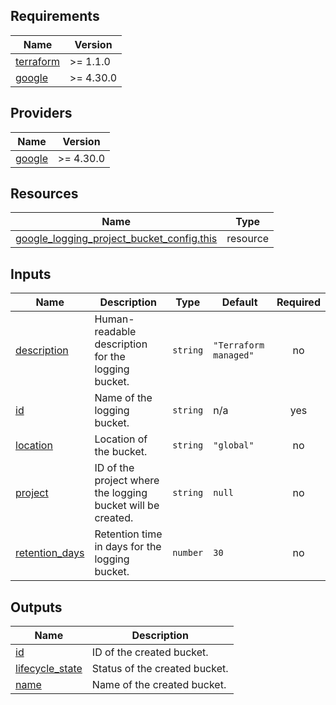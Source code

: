 ## Requirements

| Name | Version |
|------|---------|
| <a name="requirement_terraform"></a> [terraform](#requirement\_terraform) | >= 1.1.0 |
| <a name="requirement_google"></a> [google](#requirement\_google) | >= 4.30.0 |

## Providers

| Name | Version |
|------|---------|
| <a name="provider_google"></a> [google](#provider\_google) | >= 4.30.0 |

## Resources

| Name | Type |
|------|------|
| [google_logging_project_bucket_config.this](https://registry.terraform.io/providers/hashicorp/google/latest/docs/resources/logging_project_bucket_config) | resource |

## Inputs

| Name | Description | Type | Default | Required |
|------|-------------|------|---------|:--------:|
| <a name="input_description"></a> [description](#input\_description) | Human-readable description for the logging bucket. | `string` | `"Terraform managed"` | no |
| <a name="input_id"></a> [id](#input\_id) | Name of the logging bucket. | `string` | n/a | yes |
| <a name="input_location"></a> [location](#input\_location) | Location of the bucket. | `string` | `"global"` | no |
| <a name="input_project"></a> [project](#input\_project) | ID of the project where the logging bucket will be created. | `string` | `null` | no |
| <a name="input_retention_days"></a> [retention\_days](#input\_retention\_days) | Retention time in days for the logging bucket. | `number` | `30` | no |

## Outputs

| Name | Description |
|------|-------------|
| <a name="output_id"></a> [id](#output\_id) | ID of the created bucket. |
| <a name="output_lifecycle_state"></a> [lifecycle\_state](#output\_lifecycle\_state) | Status of the created bucket. |
| <a name="output_name"></a> [name](#output\_name) | Name of the created bucket. |
